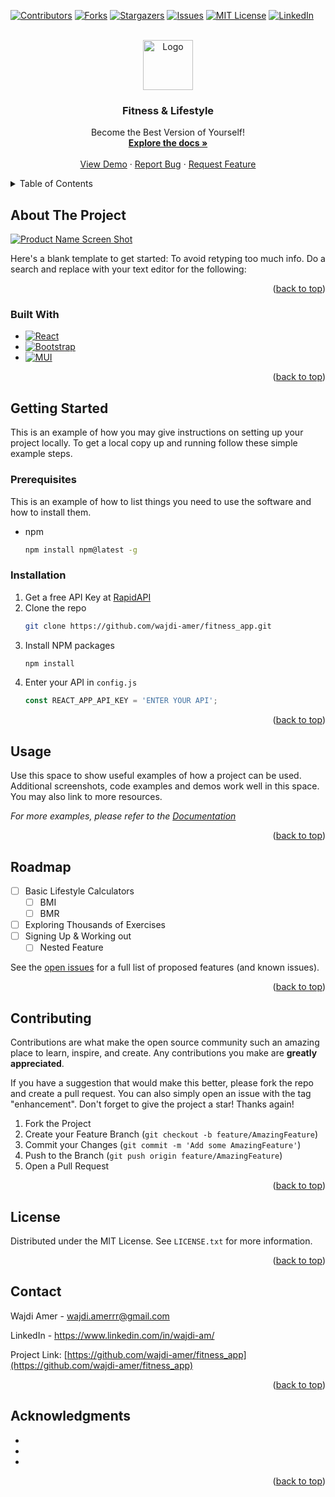 <!-- Improved compatibility of back to top link: See: https://github.com/othneildrew/Best-README-Template/pull/73 -->
<a name="readme-top"></a>
<!--
*** Thanks for checking out the Best-README-Template. If you have a suggestion
*** that would make this better, please fork the repo and create a pull request
*** or simply open an issue with the tag "enhancement".
*** Don't forget to give the project a star!
*** Thanks again! Now go create something AMAZING! :D
-->



<!-- PROJECT SHIELDS -->
<!--
*** I'm using markdown "reference style" links for readability.
*** Reference links are enclosed in brackets [ ] instead of parentheses ( ).
*** See the bottom of this document for the declaration of the reference variables
*** for contributors-url, forks-url, etc. This is an optional, concise syntax you may use.
*** https://www.markdownguide.org/basic-syntax/#reference-style-links
-->
[![Contributors][contributors-shield]][contributors-url]
[![Forks][forks-shield]][forks-url]
[![Stargazers][stars-shield]][stars-url]
[![Issues][issues-shield]][issues-url]
[![MIT License][license-shield]][license-url]
[![LinkedIn][linkedin-shield]][linkedin-url]



<!-- PROJECT LOGO -->
<br />
<div align="center">
  <a href="https://github.com/wajdi-amer/fitness_app">
    <img src="images/logo.png" alt="Logo" width="80" height="80">
  </a>

<h3 align="center">Fitness & Lifestyle</h3>

  <p align="center">
    Become the Best Version of Yourself!
    <br />
    <a href="https://github.com/wajdi-amer/fitness_app"><strong>Explore the docs »</strong></a>
    <br />
    <br />
    <a href="https://github.com/wajdi-amer/fitness_app">View Demo</a>
    ·
    <a href="https://github.com/wajdi-amer/fitness_app/issues">Report Bug</a>
    ·
    <a href="https://github.com/wajdi-amer/fitness_app/issues">Request Feature</a>
  </p>
</div>



<!-- TABLE OF CONTENTS -->
<details>
  <summary>Table of Contents</summary>
  <ol>
    <li>
      <a href="#about-the-project">About The Project</a>
      <ul>
        <li><a href="#built-with">Built With</a></li>
      </ul>
    </li>
    <li>
      <a href="#getting-started">Getting Started</a>
      <ul>
        <li><a href="#prerequisites">Prerequisites</a></li>
        <li><a href="#installation">Installation</a></li>
      </ul>
    </li>
    <li><a href="#usage">Usage</a></li>
    <li><a href="#roadmap">Roadmap</a></li>
    <li><a href="#contributing">Contributing</a></li>
    <li><a href="#license">License</a></li>
    <li><a href="#contact">Contact</a></li>
    <li><a href="#acknowledgments">Acknowledgments</a></li>
  </ol>
</details>



<!-- ABOUT THE PROJECT -->
## About The Project

[![Product Name Screen Shot][product-screenshot]](https://example.com)

Here's a blank template to get started: To avoid retyping too much info. Do a search and replace with your text editor for the following:

<p align="right">(<a href="#readme-top">back to top</a>)</p>



### Built With

* [![React][React.js]][React-url]
* [![Bootstrap][Bootstrap.com]][Bootstrap-url]
* [![MUI][MUI-badge]][MUI-url]


<p align="right">(<a href="#readme-top">back to top</a>)</p>



<!-- GETTING STARTED -->
## Getting Started

This is an example of how you may give instructions on setting up your project locally.
To get a local copy up and running follow these simple example steps.

### Prerequisites

This is an example of how to list things you need to use the software and how to install them.
* npm
  ```sh
  npm install npm@latest -g
  ```

### Installation

1. Get a free API Key at [RapidAPI](https://rapidapi.com/)
2. Clone the repo
   ```sh
   git clone https://github.com/wajdi-amer/fitness_app.git
   ```
3. Install NPM packages
   ```sh
   npm install
   ```
4. Enter your API in `config.js`
   ```js
   const REACT_APP_API_KEY = 'ENTER YOUR API';
   ```

<p align="right">(<a href="#readme-top">back to top</a>)</p>



<!-- USAGE EXAMPLES -->
## Usage

Use this space to show useful examples of how a project can be used. Additional screenshots, code examples and demos work well in this space. You may also link to more resources.

_For more examples, please refer to the [Documentation](https://example.com)_

<p align="right">(<a href="#readme-top">back to top</a>)</p>



<!-- ROADMAP -->
## Roadmap

- [ ] Basic Lifestyle Calculators
    - [ ] BMI
    - [ ] BMR
- [ ] Exploring Thousands of Exercises 
- [ ] Signing Up & Working out
    - [ ] Nested Feature

See the [open issues](https://github.com/wajdi-amer/fitness_app/issues) for a full list of proposed features (and known issues).

<p align="right">(<a href="#readme-top">back to top</a>)</p>



<!-- CONTRIBUTING -->
## Contributing

Contributions are what make the open source community such an amazing place to learn, inspire, and create. Any contributions you make are **greatly appreciated**.

If you have a suggestion that would make this better, please fork the repo and create a pull request. You can also simply open an issue with the tag "enhancement".
Don't forget to give the project a star! Thanks again!

1. Fork the Project
2. Create your Feature Branch (`git checkout -b feature/AmazingFeature`)
3. Commit your Changes (`git commit -m 'Add some AmazingFeature'`)
4. Push to the Branch (`git push origin feature/AmazingFeature`)
5. Open a Pull Request

<p align="right">(<a href="#readme-top">back to top</a>)</p>



<!-- LICENSE -->
## License

Distributed under the MIT License. See `LICENSE.txt` for more information.

<p align="right">(<a href="#readme-top">back to top</a>)</p>



<!-- CONTACT -->
## Contact

Wajdi Amer - wajdi.amerrr@gmail.com

LinkedIn - https://www.linkedin.com/in/wajdi-am/

Project Link: [https://github.com/wajdi-amer/fitness_app](https://github.com/wajdi-amer/fitness_app)

<p align="right">(<a href="#readme-top">back to top</a>)</p>



<!-- ACKNOWLEDGMENTS -->
## Acknowledgments

* []()
* []()
* []()

<p align="right">(<a href="#readme-top">back to top</a>)</p>



<!-- MARKDOWN LINKS & IMAGES -->
<!-- https://www.markdownguide.org/basic-syntax/#reference-style-links -->
[contributors-shield]: https://img.shields.io/github/contributors/wajdi-amer/fitness_app.svg?style=for-the-badge
[contributors-url]: https://github.com/wajdi-amer/fitness_app/graphs/contributors
[forks-shield]: https://img.shields.io/github/forks/wajdi-amer/fitness_app.svg?style=for-the-badge
[forks-url]: https://github.com/wajdi-amer/fitness_app/network/members
[stars-shield]: https://img.shields.io/github/stars/wajdi-amer/fitness_app.svg?style=for-the-badge
[stars-url]: https://github.com/wajdi-amer/fitness_app/stargazers
[issues-shield]: https://img.shields.io/github/issues/wajdi-amer/fitness_app.svg?style=for-the-badge
[issues-url]: https://github.com/wajdi-amer/fitness_app/issues
[license-shield]: https://img.shields.io/github/license/wajdi-amer/fitness_app.svg?style=for-the-badge
[license-url]: https://github.com/wajdi-amer/fitness_app/blob/master/LICENSE.txt
[linkedin-shield]: https://img.shields.io/badge/-LinkedIn-black.svg?style=for-the-badge&logo=linkedin&colorB=555
[linkedin-url]: https://linkedin.com/in/wajdi-am
[product-screenshot]: images/screenshot.png
[React.js]: https://img.shields.io/badge/React-20232A?style=for-the-badge&logo=react&logoColor=61DAFB
[React-url]: https://reactjs.org/
[Bootstrap.com]: https://img.shields.io/badge/Bootstrap-563D7C?style=for-the-badge&logo=bootstrap&logoColor=white
[Bootstrap-url]: https://getbootstrap.com
[MUI-badge]: https://img.shields.io/badge/-MUI-007fff?logo=mui&logoColor=white&style=for-the-badge
[MUI-url]: https://mui.com/
